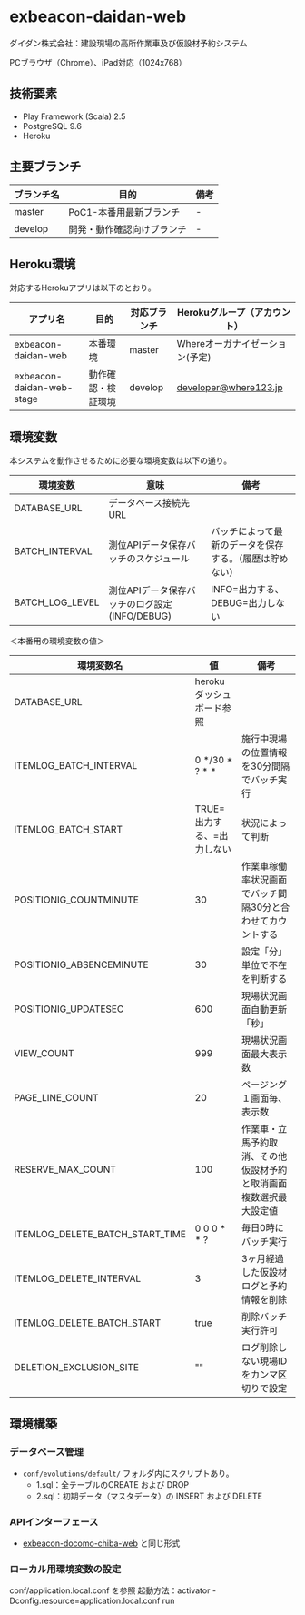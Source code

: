 # exbeacon-daidan-web
ダイダン株式会社：建設現場の高所作業車及び仮設材予約システム

PCブラウザ（Chrome）、iPad対応（1024x768）

技術要素
--------

* Play Framework (Scala) 2.5
* PostgreSQL 9.6
* Heroku

主要ブランチ
------------

| ブランチ名 | 目的 | 備考 |
|------------|------|------|
| master | PoC1-本番用最新ブランチ | - |
| develop | 開発・動作確認向けブランチ | - |

Heroku環境
----------

対応するHerokuアプリは以下のとおり。

| アプリ名 | 目的 | 対応ブランチ | Herokuグループ（アカウント） |
|----------|------|--------------|------|
| exbeacon-daidan-web | 本番環境 | master | Whereオーガナイゼーション(予定) |
| exbeacon-daidan-web-stage | 動作確認・検証環境 | develop | developer@where123.jp |

環境変数
--------

本システムを動作させるために必要な環境変数は以下の通り。

| 環境変数 | 意味 | 備考 |
|----------|------|------|
| DATABASE_URL | データベース接続先URL |  |
| BATCH_INTERVAL | 測位APIデータ保存バッチのスケジュール | バッチによって最新のデータを保存する。（履歴は貯めない） |
| BATCH_LOG_LEVEL | 測位APIデータ保存バッチのログ設定(INFO/DEBUG) | INFO=出力する、DEBUG=出力しない |


＜本番用の環境変数の値＞

| 環境変数名 | 値 | 備考 |
|----------|------|------|
| DATABASE_URL | herokuダッシュボード参照 |  |
| ITEMLOG_BATCH_INTERVAL | 0 */30 * ? * * | 施行中現場の位置情報を30分間隔でバッチ実行|
| ITEMLOG_BATCH_START | TRUE=出力する、=出力しない | 状況によって判断 |
| POSITIONIG_COUNTMINUTE | 30 | 作業車稼働率状況画面でバッチ間隔30分と合わせてカウントする |
| POSITIONIG_ABSENCEMINUTE | 30 | 設定「分」単位で不在を判断する |
| POSITIONIG_UPDATESEC | 600 | 現場状況画面自動更新「秒」 |
| VIEW_COUNT | 999 | 現場状況画面最大表示数 |
| PAGE_LINE_COUNT | 20 | ページング１画面毎、表示数 |
| RESERVE_MAX_COUNT | 100 | 作業車・立馬予約取消、その他仮設材予約と取消画面複数選択最大設定値 |
| ITEMLOG_DELETE_BATCH_START_TIME | 0 0 0 * * ? | 毎日0時にバッチ実行 |
| ITEMLOG_DELETE_INTERVAL | 3 | 3ヶ月経過した仮設材ログと予約情報を削除 |
| ITEMLOG_DELETE_BATCH_START | true | 削除バッチ実行許可 |
| DELETION_EXCLUSION_SITE | "" | ログ削除しない現場IDをカンマ区切りで設定 |


環境構築
--------

### データベース管理
* `conf/evolutions/default/` フォルダ内にスクリプトあり。
    * 1.sql：全テーブルのCREATE および DROP
    * 2.sql：初期データ（マスタデータ）の INSERT および DELETE

### APIインターフェース
* [exbeacon-docomo-chiba-web](https://github.com/whereinc/exbeacon-docomo-chiba-web) と同じ形式

### ローカル用環境変数の設定
conf/application.local.conf を参照
起動方法：activator -Dconfig.resource=application.local.conf run

